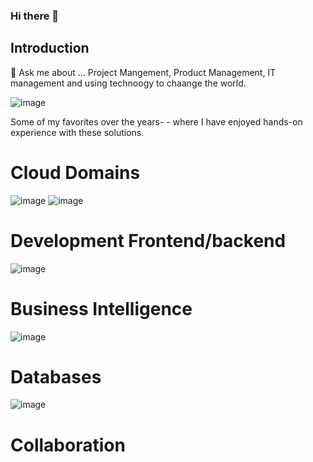 ### Hi there 👋

## Introduction

💬 Ask me about ...
Project Mangement, Product Management, IT management and using technoogy to chaange the world. 

![image](https://github.com/Blass2000/Blass2000/assets/89789502/c915656d-ddb5-401b-b4b9-a84c9161c231)

<!--
**Blass2000/Blass2000** is a ✨ _special_ ✨ repository because its `README.md` (this file) appears on your GitHub profile.


Here are some ideas to get you started:

- 🔭 I’m currently working on ...
- 🌱 I’m currently learning ...
- 👯 I’m looking to collaborate on ...
- 🤔 I’m looking for help with ...

- 📫 How to reach me: ...
- 😄 Pronouns: ...
- ⚡ Fun fact: ...
-->

Some of my favorites over the years- - where I have enjoyed hands-on experience with these solutions. 

# Cloud Domains
![image](https://github.com/Blass2000/Blass2000/assets/89789502/b6497c89-c7e8-4c3a-8ee4-7300eeaa03d3)
![image](https://github.com/Blass2000/Blass2000/assets/89789502/041505d9-916a-4c5e-9650-7ff80614ef69)


# Development Frontend/backend

![image](https://github.com/Blass2000/Blass2000/assets/89789502/22a0075b-ca63-4e9d-b5c2-1f47acbb425b)


# Business Intelligence 
![image](https://github.com/Blass2000/Blass2000/assets/89789502/65c678e9-96ea-4f84-8d0d-833836acbcd3)

# Databases

![image](https://github.com/Blass2000/Blass2000/assets/89789502/24ec2d0c-a12a-4f43-8024-aff90016c083)

# Collaboration 

